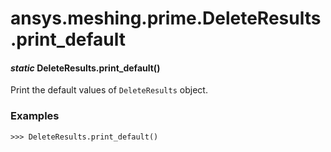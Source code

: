 # ansys.meshing.prime.DeleteResults.print_default



#### *static* DeleteResults.print_default()

Print the default values of `DeleteResults` object.

### Examples

```pycon
>>> DeleteResults.print_default()
```

<!-- !! processed by numpydoc !! -->
